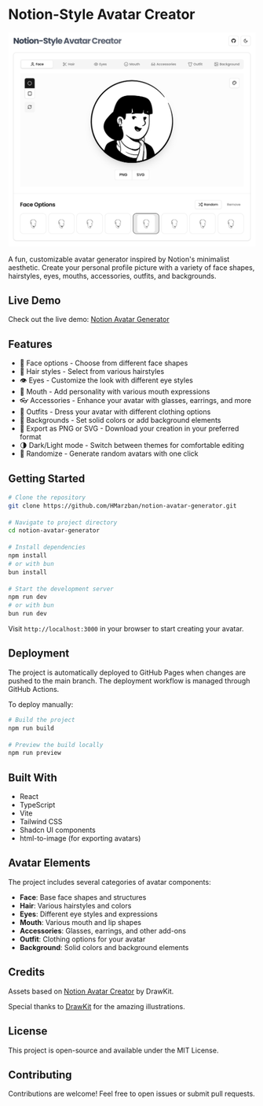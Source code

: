# Notion-Style Avatar Creator

<div align="center">
  <img src="public/notion-style-avatart-creator.png" alt="Notion-Style Avatar Creator"  />
</div>

A fun, customizable avatar generator inspired by Notion's minimalist aesthetic. Create your personal profile picture with a variety of face shapes, hairstyles, eyes, mouths, accessories, outfits, and backgrounds.

## Live Demo

Check out the live demo: [Notion Avatar Generator](https://hmarzban.github.io/notion-avatar-generator/)

## Features

- 🧑 Face options - Choose from different face shapes
- 💇 Hair styles - Select from various hairstyles
- 👁️ Eyes - Customize the look with different eye styles
- 👄 Mouth - Add personality with various mouth expressions
- 👓 Accessories - Enhance your avatar with glasses, earrings, and more
- 👕 Outfits - Dress your avatar with different clothing options
- 🎨 Backgrounds - Set solid colors or add background elements
- 💾 Export as PNG or SVG - Download your creation in your preferred format
- 🌗 Dark/Light mode - Switch between themes for comfortable editing
- 🔄 Randomize - Generate random avatars with one click

## Getting Started

```bash
# Clone the repository
git clone https://github.com/HMarzban/notion-avatar-generator.git

# Navigate to project directory
cd notion-avatar-generator

# Install dependencies
npm install
# or with bun
bun install

# Start the development server
npm run dev
# or with bun
bun run dev
```

Visit `http://localhost:3000` in your browser to start creating your avatar.

## Deployment

The project is automatically deployed to GitHub Pages when changes are pushed to the main branch. The deployment workflow is managed through GitHub Actions.

To deploy manually:

```bash
# Build the project
npm run build

# Preview the build locally
npm run preview
```

## Built With

- React
- TypeScript
- Vite
- Tailwind CSS
- Shadcn UI components
- html-to-image (for exporting avatars)

## Avatar Elements

The project includes several categories of avatar components:

- **Face**: Base face shapes and structures
- **Hair**: Various hairstyles and colors
- **Eyes**: Different eye styles and expressions
- **Mouth**: Various mouth and lip shapes
- **Accessories**: Glasses, earrings, and other add-ons
- **Outfit**: Clothing options for your avatar
- **Background**: Solid colors and background elements

## Credits

Assets based on [Notion Avatar Creator](https://www.figma.com/community/file/1159777445438667306) by DrawKit.

Special thanks to [DrawKit](https://www.drawkit.com/illustrations/notion-style-avatar-creator) for the amazing illustrations.

## License

This project is open-source and available under the MIT License.

## Contributing

Contributions are welcome! Feel free to open issues or submit pull requests.
